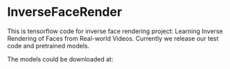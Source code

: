 # InverseFaceRender
This is tensorflow code for inverse face rendering project: Learning Inverse Rendering of Faces from Real-world Videos.
Currently we release our test code and pretrained models.

The models could be downloaded at: 
